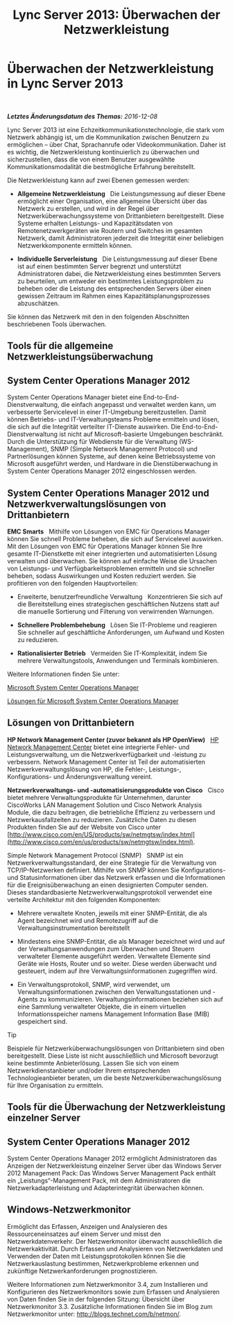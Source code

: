 ﻿---
title: 'Lync Server 2013: Überwachen der Netzwerkleistung'
TOCTitle: Überwachen der Netzwerkleistung
ms:assetid: bc3a01da-91eb-4c0c-9598-35e5e46b00f6
ms:mtpsurl: https://technet.microsoft.com/de-de/library/Dn720923(v=OCS.15)
ms:contentKeyID: 62240045
ms.date: 12/10/2016
mtps_version: v=OCS.15
ms.translationtype: HT
---

# Überwachen der Netzwerkleistung in Lync Server 2013

 

_**Letztes Änderungsdatum des Themas:** 2016-12-08_

Lync Server 2013 ist eine Echzeitkommunikationstechnologie, die stark vom Netzwerk abhängig ist, um die Kommunikation zwischen Benutzern zu ermöglichen – über Chat, Sprachanrufe oder Videokommunikation. Daher ist es wichtig, die Netzwerkleistung kontinuierlich zu überwachen und sicherzustellen, dass die von einem Benutzer ausgewählte Kommunikationsmodalität die bestmögliche Erfahrung bereitstellt.

Die Netzwerkleistung kann auf zwei Ebenen gemessen werden:

  - **Allgemeine Netzwerkleistung**   Die Leistungsmessung auf dieser Ebene ermöglicht einer Organisation, eine allgemeine Übersicht über das Netzwerk zu erstellen, und wird in der Regel über Netzwerküberwachungssysteme von Drittanbietern bereitgestellt. Diese Systeme erhalten Leistungs- und Kapazitätsdaten von Remotenetzwerkgeräten wie Routern und Switches im gesamten Netzwerk, damit Administratoren jederzeit die Integrität einer beliebigen Netzwerkkomponente ermitteln können.

  - **Individuelle Serverleistung**   Die Leistungsmessung auf dieser Ebene ist auf einen bestimmten Server begrenzt und unterstützt Administratoren dabei, die Netzwerkleistung eines bestimmten Servers zu beurteilen, um entweder ein bestimmtes Leistungsproblem zu beheben oder die Leistung des entsprechenden Servers über einen gewissen Zeitraum im Rahmen eines Kapazitätsplanungsprozesses abzuschätzen.

Sie können das Netzwerk mit den in den folgenden Abschnitten beschriebenen Tools überwachen.

## Tools für die allgemeine Netzwerkleistungsüberwachung

## System Center Operations Manager 2012

System Center Operations Manager bietet eine End-to-End-Dienstverwaltung, die einfach angepasst und verwaltet werden kann, um verbesserte Servicelevel in einer IT-Umgebung bereitzustellen. Damit können Betriebs- und IT-Verwaltungsteams Probleme ermitteln und lösen, die sich auf die Integrität verteilter IT-Dienste auswirken. Die End-to-End-Dienstverwaltung ist nicht auf Microsoft-basierte Umgebungen beschränkt. Durch die Unterstützung für Webdienste für die Verwaltung (WS-Management), SNMP (Simple Network Management Protocol) und Partnerlösungen können Systeme, auf denen keine Betriebssysteme von Microsoft ausgeführt werden, und Hardware in die Dienstüberwachung in System Center Operations Manager 2012 eingeschlossen werden.

## System Center Operations Manager 2012 und Netzwerkverwaltungslösungen von Drittanbietern

**EMC Smarts**   Mithilfe von Lösungen von EMC für Operations Manager können Sie schnell Probleme beheben, die sich auf Servicelevel auswirken. Mit den Lösungen von EMC für Operations Manager können Sie Ihre gesamte IT-Dienstkette mit einer integrierten und automatisierten Lösung verwalten und überwachen. Sie können auf einfache Weise die Ursachen von Leistungs- und Verfügbarkeitsproblemen ermitteln und sie schneller beheben, sodass Auswirkungen und Kosten reduziert werden. Sie profitieren von den folgenden Hauptvorteilen:

  - Erweiterte, benutzerfreundliche Verwaltung   Konzentrieren Sie sich auf die Bereitstellung eines strategischen geschäftlichen Nutzens statt auf die manuelle Sortierung und Filterung von verwirrenden Warnungen.

  - **Schnellere Problembehebung**   Lösen Sie IT-Probleme und reagieren Sie schneller auf geschäftliche Anforderungen, um Aufwand und Kosten zu reduzieren.

  - **Rationalisierter Betrieb**   Vermeiden Sie IT-Komplexität, indem Sie mehrere Verwaltungstools, Anwendungen und Terminals kombinieren.

Weitere Informationen finden Sie unter:

[Microsoft System Center Operations Manager](http://go.microsoft.com/fwlink/p/?linkid=243651)

[Lösungen für Microsoft System Center Operations Manager](http://www.emc.com/collateral/software/data-sheet/h6135-server-manager-ds.pdf)

## Lösungen von Drittanbietern

**HP Network Management Center (zuvor bekannt als HP OpenView)**   [HP Network Management Center](https://h10078.www1.hp.com/cda/hpms/display/main/hpms_content.jsp?zn=bto%26cp=1-11-15-119_4000_100__) bietet eine integrierte Fehler- und Leistungsverwaltung, um die Netzwerkverfügbarkeit und -leistung zu verbessern. Network Management Center ist Teil der automatisierten Netzwerkverwaltungslösung von HP, die Fehler-, Leistungs-, Konfigurations- und Änderungsverwaltung vereint.

**Netzwerkverwaltungs- und -automatisierungsprodukte von Cisco**   Cisco bietet mehrere Verwaltungsprodukte für Unternehmen, darunter CiscoWorks LAN Management Solution und Cisco Network Analysis Module, die dazu beitragen, die betriebliche Effizienz zu verbessern und Netzwerkausfallzeiten zu reduzieren. Zusätzliche Daten zu diesen Produkten finden Sie auf der Website von Cisco unter [http://www.cisco.com/en/US/products/sw/netmgtsw/index.html](http://www.cisco.com/en/us/products/sw/netmgtsw/index.html).

Simple Network Management Protocol (SNMP)   SNMP ist ein Netzwerkverwaltungsstandard, der eine Strategie für die Verwaltung von TCP/IP-Netzwerken definiert. Mithilfe von SNMP können Sie Konfigurations- und Statusinformationen über das Netzwerk erfassen und die Informationen für die Ereignisüberwachung an einen designierten Computer senden. Dieses standardbasierte Netzwerkverwaltungsprotokoll verwendet eine verteilte Architektur mit den folgenden Komponenten:

  - Mehrere verwaltete Knoten, jeweils mit einer SNMP-Entität, die als Agent bezeichnet wird und Remotezugriff auf die Verwaltungsinstrumentation bereitstellt

  - Mindestens eine SNMP-Entität, die als Manager bezeichnet wird und auf der Verwaltungsanwendungen zum Überwachen und Steuern verwalteter Elemente ausgeführt werden. Verwaltete Elemente sind Geräte wie Hosts, Router und so weiter. Diese werden überwacht und gesteuert, indem auf ihre Verwaltungsinformationen zugegriffen wird.

  - Ein Verwaltungsprotokoll, SNMP, wird verwendet, um Verwaltungsinformationen zwischen den Verwaltungsstationen und -Agents zu kommunizieren. Verwaltungsinformationen beziehen sich auf eine Sammlung verwalteter Objekte, die in einem virtuellen Informationsspeicher namens Management Information Base (MIB) gespeichert sind.


> [!TIP]
> Beispiele für Netzwerküberwachungslösungen von Drittanbietern sind oben bereitgestellt. Diese Liste ist nicht ausschließlich und Microsoft bevorzugt keine bestimmte Anbieterlösung. Lassen Sie sich von einem Netzwerkdienstanbieter und/oder Ihrem entsprechenden Technologieanbieter beraten, um die beste Netzwerküberwachungslösung für Ihre Organisation zu ermitteln.



## Tools für die Überwachung der Netzwerkleistung einzelner Server

## System Center Operations Manager 2012

System Center Operations Manager 2012 ermöglicht Administratoren das Anzeigen der Netzwerkleistung einzelner Server über das Windows Server 2012 Management Pack: Das Windows Server Management Pack enthält ein „Leistungs“-Management Pack, mit dem Administratoren die Netzwerkadapterleistung und Adapterintegrität überwachen können.

## Windows-Netzwerkmonitor

Ermöglicht das Erfassen, Anzeigen und Analysieren des Ressourceneinsatzes auf einem Server und misst den Netzwerkdatenverkehr. Der Netzwerkmonitor überwacht ausschließlich die Netzwerkaktivität. Durch Erfassen und Analysieren von Netzwerkdaten und Verwenden der Daten mit Leistungsprotokollen können Sie die Netzwerkauslastung bestimmen, Netzwerkprobleme erkennen und zukünftige Netzwerkanforderungen prognostizieren.

Weitere Informationen zum Netzwerkmonitor 3.4, zum Installieren und Konfigurieren des Netzwerkmonitors sowie zum Erfassen und Analysieren von Daten finden Sie in der folgenden Sitzung: Übersicht über Netzwerkmonitor 3.3. Zusätzliche Informationen finden Sie im Blog zum Netzwerkmonitor unter: <http://blogs.technet.com/b/netmon/>.

